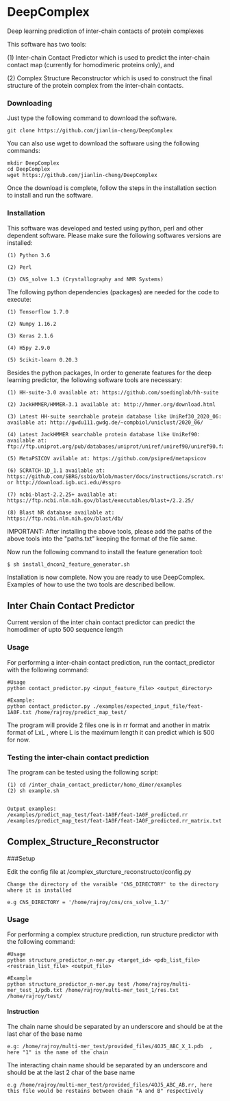 # DeepComplex
Deep learning prediction of inter-chain contacts of protein complexes

This software has two tools:

(1) Inter-chain Contact Predictor which is used to predict the inter-chain contact map (currently for homodimeric proteins only), and

(2) Complex Structure Reconstructor which is used to construct the final structure of the protein complex from the inter-chain contacts.



###                  Downloading             

Just type the following command to download the software.


`git clone https://github.com/jianlin-cheng/DeepComplex`

You can also use wget to download the software using the following commands:

```
mkdir DeepComplex
cd DeepComplex
wget https://github.com/jianlin-cheng/DeepComplex
```

Once the download is complete, follow the steps in the installation section to install and run the software.


###                  Installation             

This software was developed and tested using python, perl and other dependent software. Please make sure the following softwares versions are installed:

    (1) Python 3.6

    (2) Perl

    (3) CNS_solve 1.3 (Crystallography and NMR Systems)


The following python dependencies (packages) are needed for the code to execute:

    (1) Tensorflow 1.7.0

    (2) Numpy 1.16.2

    (3) Keras 2.1.6

    (4) H5py 2.9.0

    (5) Scikit-learn 0.20.3


Besides the python packages, In order to generate features for the deep learning predictor, the following software tools are necessary:

    (1) HH-suite-3.0 available at: https://github.com/soedinglab/hh-suite

    (2) JackHMMER/HMMER-3.1 available at: http://hmmer.org/download.html

    (3) Latest HH-suite searchable protein database like UniRef30_2020_06: available at: http://gwdu111.gwdg.de/~compbiol/uniclust/2020_06/

    (4) Latest JackHMMER searchable protein database like UniRef90: available at: ftp://ftp.uniprot.org/pub/databases/uniprot/uniref/uniref90/uniref90.fasta.gz

    (5) MetaPSICOV avilable at: https://github.com/psipred/metapsicov

    (6) SCRATCH-1D_1.1 available at: https://github.com/SBRG/ssbio/blob/master/docs/instructions/scratch.rst or http://download.igb.uci.edu/#sspro

    (7) ncbi-blast-2.2.25+ available at: https://ftp.ncbi.nlm.nih.gov/blast/executables/blast+/2.2.25/

    (8) Blast NR database available at: https://ftp.ncbi.nlm.nih.gov/blast/db/


IMPORTANT: After installing the above tools, please add the paths of the above tools into the "paths.txt" keeping the format of the file same.

Now run the following command to install the feature generation tool:

`$ sh install_dncon2_feature_generator.sh`


Installation is now complete. Now you are ready to use DeepComplex. Examples of how to use the two tools are described bellow.




##                  Inter Chain Contact Predictor                 

Current version of the inter chain contact predictor can predict the homodimer of upto 500 sequence length

### Usage
For performing a inter-chain contact prediction, run the contact_predictor with the following command:

```
#Usage
python contact_predictor.py <input_feature_file> <output_directory>

#Example:
python contact_predictor.py ./examples/expected_input_file/feat-1A0F.txt /home/rajroy/predict_map_test/
```
The program will provide 2 files one is in rr format and another in matrix format of LxL , where L is the maximum length it can predict which is 500 for now.
### Testing the inter-chain contact prediction
The program can be tested using the following script:
```
(1) cd /inter_chain_contact_predictor/homo_dimer/examples
(2) sh example.sh


Output examples:
/examples/predict_map_test/feat-1A0F/feat-1A0F_predicted.rr
/examples/predict_map_test/feat-1A0F/feat-1A0F_predicted.rr_matrix.txt
```





##                 Complex_Structure_Reconstructor             

###Setup

Edit the config file at /complex_sturcture_reconstructor/config.py
```
Change the directory of the varaible 'CNS_DIRECTORY' to the directory where it is installed

e.g CNS_DIRECTORY = '/home/rajroy/cns/cns_solve_1.3/'

```

###                        Usage

For performing a complex structure prediction, run structure predictor with the following command:
```
#Usage
python structure_predictor_n-mer.py <target_id> <pdb_list_file> <restrain_list_file> <output_file>

#Example
python structure_predictor_n-mer.py test /home/rajroy/multi-mer_test_1/pdb.txt /home/rajroy/multi-mer_test_1/res.txt /home/rajroy/test/

```

#### Instruction
The chain name should be separated by an underscore and should be at the last char of the base name
```
e.g: /home/rajroy/multi-mer_test/provided_files/4OJ5_ABC_X_1.pdb  , here "1" is the name of the chain
```
The interacting chain name should be separated by an underscore and should be at the last 2 char of the base name
```
e.g /home/rajroy/multi-mer_test/provided_files/4OJ5_ABC_AB.rr, here this file would be restains between chain "A and B" respectively
```



 






